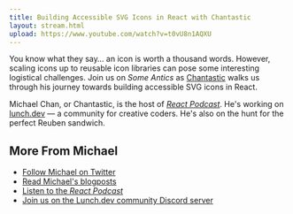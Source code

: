```yaml
---
title: Building Accessible SVG Icons in React with Chantastic
layout: stream.html
upload: https://www.youtube.com/watch?v=t0vU8n1AQXU
---
```


You know what they say… an icon is worth a thousand words. However, scaling icons up to reusable icon libraries can pose some interesting logistical challenges. Join us on <i>Some Antics</i> as [Chantastic](https://twitter.com/chantastic) walks us through his journey towards building accessible SVG icons in React.

Michael Chan, or Chantastic, is the host of [<i>React Podcast</i>](https://reactpodcast.com). He's working on [lunch.dev](https://lunch.dev) — a community for creative coders. He's also on the hunt for the perfect Reuben sandwich.

## More From Michael

- [Follow Michael on Twitter](https://twitter.com/chantastic)
- [Read Michael's blogposts](https://chan.dev)
- [Listen to the <i>React Podcast</i>](https://reactpodcast.com)
- [Join us on the Lunch.dev community Discord server](https://events.lunch.dev/discord)